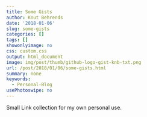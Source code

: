 ```yaml
---
title: Some Gists
author: Knut Behrends
date: '2018-01-06'
slug: some-gists
categories: []
tags: []
showonlyimage: no
css: custom.css
output: html_document
image: img/post/thumb/github-logo-gist-knb-txt.png
url: /post/2018/01/06/some-gists.html
summary: none
keywords:
  - Personal-Blog
usePhotoswipe: no
---
```



Small Link collection for my own personal use.